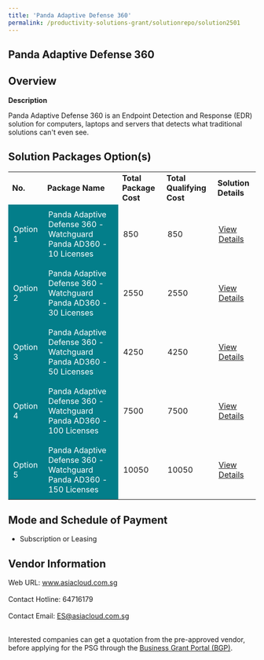 ```yaml
---
title: 'Panda Adaptive Defense 360'
permalink: /productivity-solutions-grant/solutionrepo/solution2501
---
```


## Panda Adaptive Defense 360

## Overview

**Description**

Panda Adaptive Defense 360 is an Endpoint Detection and Response (EDR) solution for computers, laptops and servers that detects what traditional solutions can't even see.

## Solution Packages Option(s)

<table>
<tr>
<td><b>No.</b></td>
<td><b>Package Name</b></td>
<td><b>Total Package Cost</b></td>
<td><b>Total Qualifying Cost</b></td>
<td><b>Solution Details</b></td>
</tr>
<tr>
<td style='padding: 10px; background-color: #037E8A; color: #FFFFFF;'>Option 1</td>
<td style='padding: 10px; background-color: #037E8A; color: #FFFFFF;'>Panda Adaptive Defense 360 - Watchguard Panda AD360 - 10 Licenses</td>
<td style='padding: 10px;'>850</td>
<td style='padding: 10px;'>850</td>
<td style='padding: 10px;'><a href='https://www.gobusiness.gov.sg/images/psg/AsiaCloud_Solutions_20200529_Desensitised_Annex_3_Part_1.pdf' target='_blank'>View Details</a></td>
</tr>
<tr>
<td style='padding: 10px; background-color: #037E8A; color: #FFFFFF;'>Option 2</td>
<td style='padding: 10px; background-color: #037E8A; color: #FFFFFF;'>Panda Adaptive Defense 360 - Watchguard Panda AD360 - 30 Licenses</td>
<td style='padding: 10px;'>2550</td>
<td style='padding: 10px;'>2550</td>
<td style='padding: 10px;'><a href='https://www.gobusiness.gov.sg/images/psg/AsiaCloud_Solutions_20200529_Desensitised_Annex_3_Part_2.pdf' target='_blank'>View Details</a></td>
</tr>
<tr>
<td style='padding: 10px; background-color: #037E8A; color: #FFFFFF;'>Option 3</td>
<td style='padding: 10px; background-color: #037E8A; color: #FFFFFF;'>Panda Adaptive Defense 360 - Watchguard Panda AD360 - 50 Licenses</td>
<td style='padding: 10px;'>4250</td>
<td style='padding: 10px;'>4250</td>
<td style='padding: 10px;'><a href='https://www.gobusiness.gov.sg/images/psg/AsiaCloud_Solutions_20200529_Desensitised_Annex_3_Part_3.pdf' target='_blank'>View Details</a></td>
</tr>
<tr>
<td style='padding: 10px; background-color: #037E8A; color: #FFFFFF;'>Option 4</td>
<td style='padding: 10px; background-color: #037E8A; color: #FFFFFF;'>Panda Adaptive Defense 360 - Watchguard Panda AD360 - 100 Licenses</td>
<td style='padding: 10px;'>7500</td>
<td style='padding: 10px;'>7500</td>
<td style='padding: 10px;'><a href='https://www.gobusiness.gov.sg/images/psg/AsiaCloud_Solutions_20200529_Desensitised_Annex_3_Part_4.pdf' target='_blank'>View Details</a></td>
</tr>
<tr>
<td style='padding: 10px; background-color: #037E8A; color: #FFFFFF;'>Option 5</td>
<td style='padding: 10px; background-color: #037E8A; color: #FFFFFF;'>Panda Adaptive Defense 360 - Watchguard Panda AD360 - 150 Licenses</td>
<td style='padding: 10px;'>10050</td>
<td style='padding: 10px;'>10050</td>
<td style='padding: 10px;'><a href='https://www.gobusiness.gov.sg/images/psg/AsiaCloud_Solutions_20200529_Desensitised_Annex_3_Part_5.pdf' target='_blank'>View Details</a></td>
</tr>
</table>

## Mode and Schedule of Payment

 - Subscription or Leasing

## Vendor Information

 Web URL: www.asiacloud.com.sg <br><br>Contact Hotline: 64716179 <br><br>Contact Email: ES@asiacloud.com.sg <br><br>

Interested companies can get a quotation from the pre-approved vendor, before applying for the PSG through the <a href='https://www.businessgrants.gov.sg/' target='_blank' rel='noopener'>Business Grant Portal (BGP)</a>.

<script src="/jquery/resize-tables.js"></script>
